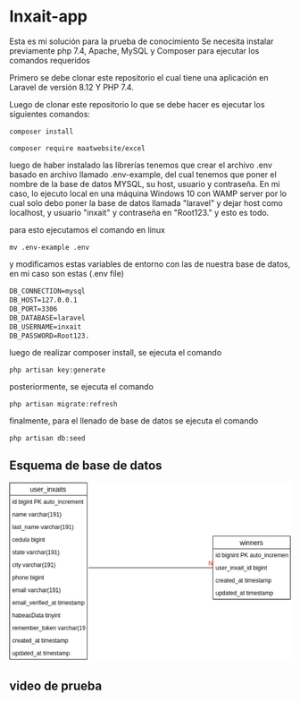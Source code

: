 # Inxait-app
Esta es mi solución para la prueba de conocimiento
Se necesita instalar previamente php 7.4, Apache, MySQL y Composer para ejecutar los comandos requeridos

Primero se debe clonar este repositorio el cual tiene una aplicación en Laravel de versión 8.12 Y PHP 7.4.

Luego de clonar este repositorio lo que se debe hacer es ejecutar los siguientes comandos:
```
composer install
```
```
composer require maatwebsite/excel
```
luego de haber instalado las librerías tenemos que crear el archivo .env basado en archivo llamado .env-example, del cual tenemos que poner el nombre de la base de datos MYSQL, su host, usuario y contraseña. En mi caso, lo ejecuto local en una máquina Windows 10 con WAMP server por lo cual solo debo poner la base de datos llamada "laravel" y dejar host como localhost, y usuario "inxait" y contraseña en "Root123." y esto es todo.   

para esto ejecutamos el comando en linux
```
mv .env-example .env
```
y modificamos estas variables de entorno con las de nuestra base de datos, en mi caso son estas (.env file)
```
DB_CONNECTION=mysql
DB_HOST=127.0.0.1
DB_PORT=3306
DB_DATABASE=laravel
DB_USERNAME=inxait
DB_PASSWORD=Root123.
```
luego de realizar composer install, se ejecuta el comando
```
php artisan key:generate
```
posteriormente, se ejecuta el comando

```
php artisan migrate:refresh
```

finalmente, para el llenado de base de datos se ejecuta el comando 


```
php artisan db:seed
```
## Esquema de base de datos

![alt text](https://github.com/armando555/inxait-app/blob/develop/database.png)

## video de prueba 

